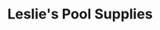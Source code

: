 ---
title: "Leslie's Pool Supplies"
url: /phoenix/leslies-pool-supplies-west-bell-road/
shop: Pool
---